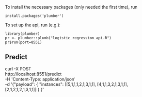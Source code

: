 To install the necessary packages (only needed the first time), run

```install.packages('plumber')```

To set up the api, run (e.g.):

```
library(plumber)
pr <- plumber::plumb("logistic_regression_api.R")
pr$run(port=8551)
```

## Predict

curl -X POST \
 http://localhost:8551/predict \
 -H 'Content-Type: application/json' \
 -d '{"payload": { "instances": [[5,1,1,1,2,1,3,1,1], [4,1,1,3,2,1,3,1,1], [2,1,2,1,2,1,3,1,1]] } }'

